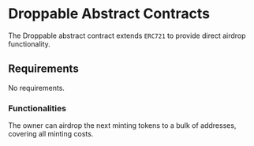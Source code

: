 # Droppable Abstract Contracts
The Droppable abstract contract extends `ERC721` to provide direct airdrop functionality.

## Requirements
No requirements.


### Functionalities 
The owner can airdrop the next minting tokens to a bulk of addresses, covering all minting costs.

